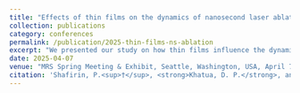 ```yaml
---
title: "Effects of thin films on the dynamics of nanosecond laser ablation"
collection: publications
category: conferences
permalink: /publication/2025-thin-films-ns-ablation
excerpt: "We presented our study on how thin films influence the dynamics of nanosecond laser ablation, with implications for laser–matter interaction and material processing."
date: 2025-04-07
venue: "MRS Spring Meeting & Exhibit, Seattle, Washington, USA, April 7–11, 2025"
citation: 'Shafirin, P.<sup>†</sup>, <strong>Khatua, D. P.</strong>, and Davoyan, A. (2025). "Effects of thin films on the dynamics of nanosecond laser ablation." <i>MRS Spring Meeting & Exhibit</i>, Seattle, Washington, USA, April 7–11, 2025. [<sup>†</sup>Presenting Author]'
---
```


